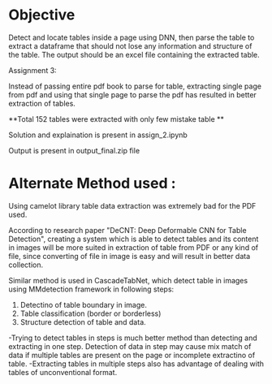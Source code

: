 # Objective

Detect and locate tables inside a page using DNN, then parse the table to extract a dataframe that should not lose any information and structure of the table. The output should be an excel file containing the extracted table.


Assignment 3:

Instead of passing entire pdf book to parse for table, extracting single page from pdf and using that single page to parse the pdf has resulted in better extraction of tables.

**Total 152 tables were extracted with only few mistake table **

Solution and explaination is present in assign_2.ipynb

Output is present in output_final.zip file

# Alternate Method used :
 
Using camelot library table data extraction was extremely bad for the PDF used.

According to research paper "DeCNT: Deep Deformable CNN for Table Detection", creating a system which is able to detect tables and its content in images will be more suited in extraction of table from PDF or any kind of file, since converting of file in image is easy and will result in better data collection.

Similar method is used in CascadeTabNet, which detect table in images using MMdetection framework in following steps:
1. Detectino of table boundary in image.
2. Table classification (border or borderless)
3. Structure detection of table and data.

-Trying to detect tables in steps is much better method than detecting and extracting in one step. Detection of data in step may cause mix match of data if multiple tables are present on the page or incomplete extractino of table. 
-Extracting tables in multiple steps also has advantage of dealing with tables of unconventional format.
